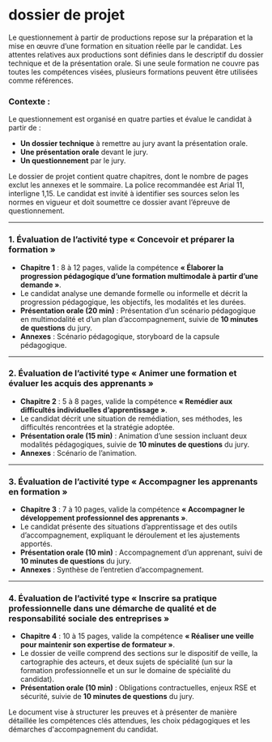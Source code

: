 # dossier de projet

Le questionnement à partir de productions repose sur la préparation et la mise en œuvre d’une formation en situation réelle par le candidat. Les attentes relatives aux productions sont définies dans le descriptif du dossier technique et de la présentation orale. Si une seule formation ne couvre pas toutes les compétences visées, plusieurs formations peuvent être utilisées comme références.

### Contexte :

Le questionnement est organisé en quatre parties et évalue le candidat à partir de :

-   **Un dossier technique** à remettre au jury avant la présentation orale.
-   **Une présentation orale** devant le jury.
-   **Un questionnement** par le jury.

Le dossier de projet contient quatre chapitres, dont le nombre de pages exclut les annexes et le sommaire. La police recommandée est Arial 11, interligne 1,15. Le candidat est invité à identifier ses sources selon les normes en vigueur et doit soumettre ce dossier avant l’épreuve de questionnement.

----------

### 1. Évaluation de l’activité type « Concevoir et préparer la formation »

-   **Chapitre 1** : 8 à 12 pages, valide la compétence **« Élaborer la progression pédagogique d’une formation multimodale à partir d’une demande »**.
-   Le candidat analyse une demande formelle ou informelle et décrit la progression pédagogique, les objectifs, les modalités et les durées.
-   **Présentation orale (20 min)** : Présentation d’un scénario pédagogique en multimodalité et d’un plan d’accompagnement, suivie de **10 minutes de questions** du jury.
-   **Annexes** : Scénario pédagogique, storyboard de la capsule pédagogique.

----------

### 2. Évaluation de l’activité type « Animer une formation et évaluer les acquis des apprenants »

-   **Chapitre 2** : 5 à 8 pages, valide la compétence **« Remédier aux difficultés individuelles d’apprentissage »**.
-   Le candidat décrit une situation de remédiation, ses méthodes, les difficultés rencontrées et la stratégie adoptée.
-   **Présentation orale (15 min)** : Animation d’une session incluant deux modalités pédagogiques, suivie de **10 minutes de questions** du jury.
-   **Annexes** : Scénario de l’animation.

----------

### 3. Évaluation de l’activité type « Accompagner les apprenants en formation »

-   **Chapitre 3** : 7 à 10 pages, valide la compétence **« Accompagner le développement professionnel des apprenants »**.
-   Le candidat présente des situations d’apprentissage et des outils d’accompagnement, expliquant le déroulement et les ajustements apportés.
-   **Présentation orale (10 min)** : Accompagnement d’un apprenant, suivi de **10 minutes de questions** du jury.
-   **Annexes** : Synthèse de l’entretien d’accompagnement.

----------

### 4. Évaluation de l’activité type « Inscrire sa pratique professionnelle dans une démarche de qualité et de responsabilité sociale des entreprises »

-   **Chapitre 4** : 10 à 15 pages, valide la compétence **« Réaliser une veille pour maintenir son expertise de formateur »**.
-   Le dossier de veille comprend des sections sur le dispositif de veille, la cartographie des acteurs, et deux sujets de spécialité (un sur la formation professionnelle et un sur le domaine de spécialité du candidat).
-   **Présentation orale (10 min)** : Obligations contractuelles, enjeux RSE et sécurité, suivie de **10 minutes de questions** du jury.

Le document vise à structurer les preuves et à présenter de manière détaillée les compétences clés attendues, les choix pédagogiques et les démarches d'accompagnement du candidat.
<!--stackedit_data:
eyJoaXN0b3J5IjpbLTE4MDg1MDg2MDRdfQ==
-->